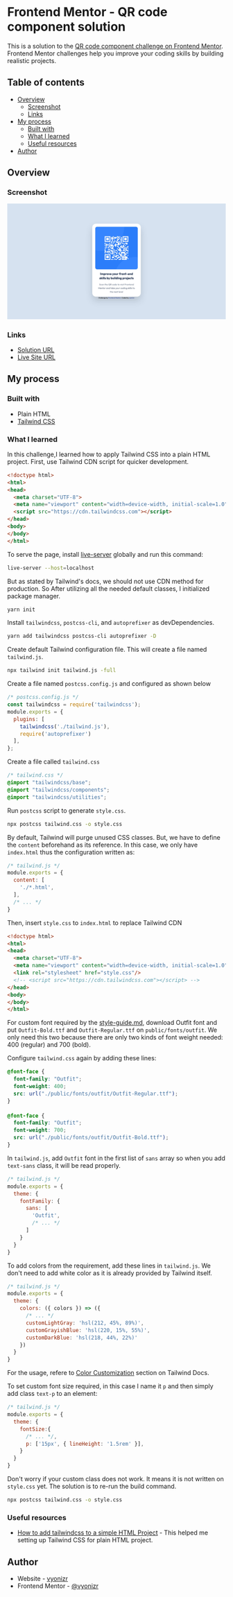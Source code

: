 # Frontend Mentor - QR code component solution

This is a solution to the [QR code component challenge on Frontend Mentor](https://www.frontendmentor.io/challenges/qr-code-component-iux_sIO_H). Frontend Mentor challenges help you improve your coding skills by building realistic projects.

## Table of contents

- [Overview](#overview)
  - [Screenshot](#screenshot)
  - [Links](#links)
- [My process](#my-process)
  - [Built with](#built-with)
  - [What I learned](#what-i-learned)
  - [Useful resources](#useful-resources)
- [Author](#author)

## Overview

### Screenshot

![Screenshot](./screenshot.jpg)

### Links

- [Solution URL](https://www.frontendmentor.io/solutions/qr-code-component-0ok5JfXbJl)
- [Live Site URL](https://vyonizr.github.io/fm-qr-code-component/)

## My process

### Built with

- Plain HTML
- [Tailwind CSS](https://tailwindcss.com/)

### What I learned

In this challenge,I learned how to apply Tailwind CSS into a plain HTML project. First, use Tailwind CDN script for quicker development.

```html
<!doctype html>
<html>
<head>
  <meta charset="UTF-8">
  <meta name="viewport" content="width=device-width, initial-scale=1.0">
  <script src="https://cdn.tailwindcss.com"></script>
</head>
<body>
</body>
</html>
```

To serve the page, install [live-server](https://www.npmjs.com/package/live-server) globally and run this command:

```bash
live-server --host=localhost
```

But as stated by Tailwind's docs, we should not use CDN method for production. So After utilizing all the needed default classes, I initialized package manager.

```bash
yarn init
```

Install `tailwindcss`, `postcss-cli`, and `autoprefixer` as devDependencies.

```bash
yarn add tailwindcss postcss-cli autoprefixer -D
```

Create default Tailwind configuration file. This will create a file named `tailwind.js`.

```bash
npx tailwind init tailwind.js -full
```

Create a file named `postcss.config.js` and configured as shown below

```javascript
/* postcss.config.js */
const tailwindcss = require('tailwindcss');
module.exports = {
  plugins: [
    tailwindcss('./tailwind.js'),
    require('autoprefixer')
  ],
};
```

Create a file called `tailwind.css`

```css
/* tailwind.css */
@import "tailwindcss/base";
@import "tailwindcss/components";
@import "tailwindcss/utilities";
```

Run `postcss` script to generate `style.css`.

```bash
npx postcss tailwind.css -o style.css
```

By default, Tailwind will purge unused CSS classes. But, we have to define the `content` beforehand as its reference. In this case, we only have `index.html` thus the configuration written as:

```javascript
/* tailwind.js */
module.exports = {
  content: [
    './*.html',
  ],
  /* ... */
}
```

Then, insert `style.css` to `index.html` to replace Tailwind CDN

```html
<!doctype html>
<html>
<head>
  <meta charset="UTF-8">
  <meta name="viewport" content="width=device-width, initial-scale=1.0">
  <link rel="stylesheet" href="style.css"/>
  <!-- <script src="https://cdn.tailwindcss.com"></script> -->
</head>
<body>
</body>
</html>
```

For custom font required by the [style-guide.md](./style-guide.md), download Outfit font and put `Outfit-Bold.ttf` and `Outfit-Regular.ttf` on `public/fonts/outfit`. We only need this two because there are only two kinds of font weight needed: 400 (regular) and 700 (bold).

Configure `tailwind.css` again by adding these lines:

```css
@font-face {
  font-family: "Outfit";
  font-weight: 400;
  src: url("./public/fonts/outfit/Outfit-Regular.ttf");
}

@font-face {
  font-family: "Outfit";
  font-weight: 700;
  src: url("./public/fonts/outfit/Outfit-Bold.ttf");
}
```

In `tailwind.js`, add `Outfit` font in the first list of `sans` array so when you add `text-sans` class, it will be read properly.

```javascript
/* tailwind.js */
module.exports = {
  theme: {
    fontFamily: {
      sans: [
        'Outfit',
        /* ... */
      ]
    }
  }
}
```

To add colors from the requirement, add these lines in `tailwind.js`. We don't need to add white color as it is already provided by Tailwind itself.

```javascript
/* tailwind.js */
module.exports = {
  theme: {
    colors: ({ colors }) => ({
      /* ... */
      customLightGray: 'hsl(212, 45%, 89%)',
      customGrayishBlue: 'hsl(220, 15%, 55%)',
      customDarkBlue: 'hsl(218, 44%, 22%)'
    })
  }
}
```

For the usage, refere to [Color Customization](https://tailwindcss.com/docs/customizing-colors) section on Tailwind Docs.

To set custom font size required, in this case I name it `p` and then simply add class `text-p` to an element:

```javascript
/* tailwind.js */
module.exports = {
  theme: {
    fontSize:{
      /* ... */,
      p: ['15px', { lineHeight: '1.5rem' }],
    }
  }
}
```

Don't worry if your custom class does not work. It means it is not written on `style.css` yet. The solution is to re-run the build command.

```bash
npx postcss tailwind.css -o style.css
```

### Useful resources

- [How to add tailwindcss to a simple HTML Project](https://dev.to/raphaelmansuy/how-to-add-tailwindcss-to-a-simple-html-project-446g) - This helped me setting up Tailwind CSS for plain HTML project.

## Author

- Website - [vyonizr](https://vyonizr.com/)
- Frontend Mentor - [@vyonizr](https://www.frontendmentor.io/profile/vyonizr)
